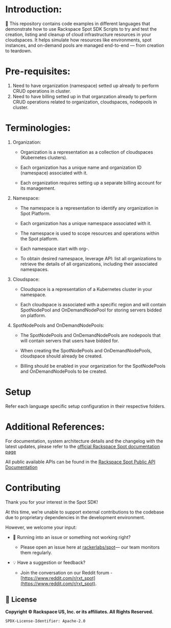 # Introduction:
🚀 This repository contains code examples in different languages that demonstrate how to use Rackspace Spot SDK Scripts to try and test the creation, listing and cleanup of cloud infrastructure resources in your cloudspaces. It helps simulate how resources like environments, spot instances, and on-demand pools are managed end-to-end — from creation to teardown.

# Pre-requisites:
1. Need to have organization (namespace) setted up already to perform CRUD operations in cluster.
2. Need to have billing setted up in that organzation already to perform CRUD operations related to organization, cloudspaces, nodepools in cluster.

# Terminologies:
1. Organization:

    - Organization is a representation as a collection of cloudspaces (Kubernetes clusters). 

    - Each organization has a unique name and organization ID (namespace) associated with it.

    - Each organization requires setting up a separate billing account for its management.

2. Namespace: 

    - The namespace is a representation to identify any organization in Spot Platform. 

    - Each organization has a unique namespace associated with it. 

    - The namespace is used to scope resources and operations within the Spot platform. 

    - Each namespace start with org-.

    - To obtain desired namespace, leverage API: list all organizations to retrieve the details of all organizations, including their associated namespaces.

3. Cloudspace:

    - Cloudspace is a representation of a Kubernetes cluster in your namespace.

    - Each cloudspace is associated with a specific region and will contain SpotNodePool and OnDemandNodePool for storing servers bidded on platform.

4. SpotNodePools and OnDemandNodePools: 

    - The SpotNodePools and OnDemandNodePools are nodepools that will contain servers that users have bidded for. 

    - When creating the SpotNodePools and OnDemandNodePools, cloudspace should already be created.

    - Billing should be enabled in your organization for the SpotNodePools and OnDemandNodePools to be created.

# Setup
Refer each language specific setup configuration in their respective folders.

# Additional References:
For documentation, system architecture details and the changelog with the latest updates, please refer to the [official Rackspace Spot documentation page](https://spot.rackspace.com/docs)

All public available APIs can be found in the [Rackspace Spot Public API Documentation](https://spot.rackspace.com/rackspace-spot-public-api)

# Contributing
Thank you for your interest in the Spot SDK!

At this time, we’re unable to support external contributions to the codebase due to proprietary dependencies in the development environment.

However, we welcome your input:

- 🐛 Running into an issue or something not working right?
    - Please open an issue here at [rackerlabs/spot](https://github.com/rackerlabs/spot/issues)— our team monitors them regularly.

- 💡 Have a suggestion or feedback?
    - Join the conversation on our Reddit forum - [https://www.reddit.com/r/rxt_spot](https://www.reddit.com/r/rxt_spot).

## 📜 License
**Copyright © Rackspace US, Inc. or its affiliates. All Rights Reserved.**  

`SPDX-License-Identifier: Apache-2.0`
